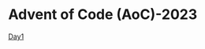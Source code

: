 # Advent of Code (AoC)-2023

[Day1](https://github.com/Git-K3rnel/Advent_of_Code/tree/main/2023/Day1)

